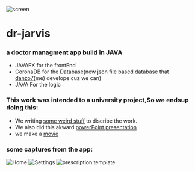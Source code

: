 ![screen](https://lh6.googleusercontent.com/h_VxxKG_gdKWB_ogdLSHVknAK_nIVKBYXFx5Lbv51QxruhWDEGyE5qujDMeqTc_L6LQo39SWNKJBWuxNjEkZzfDUCuEVYBUAXqkSGq1PwuJmhMAGnx9xKCToUMzc9FLpSWqorcirwco)
# dr-jarvis
### a doctor managment app build in JAVA
- JAVAFX for the frontEnd
- CoronaDB for the Database(new json file based database that [danzo7](https://github.com/Danzo7)(me) develope cuz we can)
- JAVA For the logic

### This work was intended to a university project,So we endsup doing this:
- We writing [some weird stuff](https://docs.google.com/document/d/1lUK9unl9fPeKi1KW2e-0XD8BAZT9drEVirnfAtJsYq8/edit?usp=sharing) to discribe the work.
- We also did this akward [powerPoint presentation](https://docs.google.com/presentation/d/11nj7nKY6Y_DtZHix0g6DTI13r1AJO9u-3trW2GdqRro/edit?usp=sharing)
- we make a [movie](https://drive.google.com/file/d/1BpQwqD7vnCLjC8w4u9cggLveZaGrUg9aL/view?usp=sharing)

### some captures from the app:
![Home](https://lh6.googleusercontent.com/HNHZUUbXchCq_-3kiYcrjBTW9yWaspt_VdEJGqZS6gZhd89WNrOFAWRFJCeB705sF4EwHip6RVEu7kjvPIibVeasL1jm5mLqM3fJodNZnRpgygBaTthzhJCYMUXMUjyc4K_dfcY1)
![Settings](https://lh3.googleusercontent.com/JlJx0yXCTbqzIZ4EdTTN2wj4kxj2RqAsiH25S0RkpO2FaXcvEqaZ98R2Z0oF4XpVk6_ta1qzJlgBuimk2XgueCzUCOAN3SdQRWulGLGg5ifh3iJFGgAOWIZnjQpLh0AALUGd1Fqo
)
![prescription template](https://lh4.googleusercontent.com/FYr6NxKzwJvK-vaeyT0FstPyYY64VqqqjRrIJL82kv3rQSru9MFseuj_U0Xn4r35DhlDdrzhVzqNBFjaWQSYP1o3Iy2NK9a3rrtBWInERVhbOsV8eR5-Ous7AP3zn7is6zazOggO)
